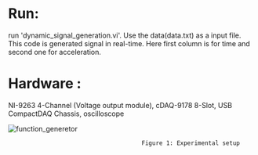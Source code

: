 # Run:
run 'dynamic_signal_generation.vi'.
Use the data(data.txt) as a input file. This code is generated signal in real-time. Here first column is for time and second one for acceleration.

# Hardware :

NI-9263 4-Channel (Voltage output module), cDAQ-9178 8-Slot, USB CompactDAQ Chassis, oscilloscope

![function_generetor](https://user-images.githubusercontent.com/60459286/124017576-df61c780-d9b4-11eb-8123-fb4373364552.jpg)

                                          Figure 1: Experimental setup

